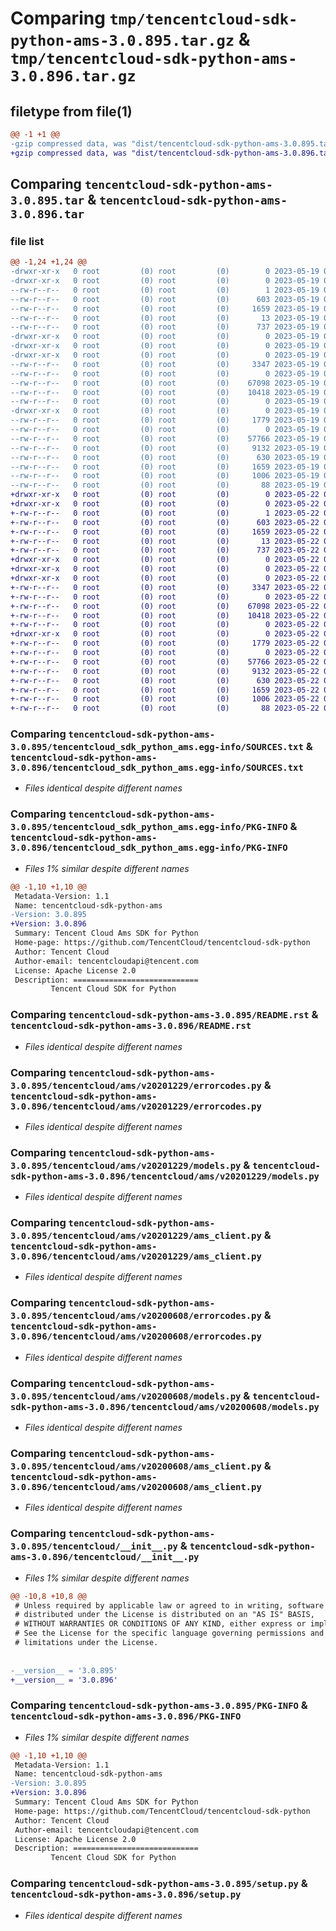 # Comparing `tmp/tencentcloud-sdk-python-ams-3.0.895.tar.gz` & `tmp/tencentcloud-sdk-python-ams-3.0.896.tar.gz`

## filetype from file(1)

```diff
@@ -1 +1 @@
-gzip compressed data, was "dist/tencentcloud-sdk-python-ams-3.0.895.tar", last modified: Fri May 19 02:40:40 2023, max compression
+gzip compressed data, was "dist/tencentcloud-sdk-python-ams-3.0.896.tar", last modified: Mon May 22 00:13:44 2023, max compression
```

## Comparing `tencentcloud-sdk-python-ams-3.0.895.tar` & `tencentcloud-sdk-python-ams-3.0.896.tar`

### file list

```diff
@@ -1,24 +1,24 @@
-drwxr-xr-x   0 root         (0) root         (0)        0 2023-05-19 02:40:40.000000 tencentcloud-sdk-python-ams-3.0.895/
-drwxr-xr-x   0 root         (0) root         (0)        0 2023-05-19 02:40:40.000000 tencentcloud-sdk-python-ams-3.0.895/tencentcloud_sdk_python_ams.egg-info/
--rw-r--r--   0 root         (0) root         (0)        1 2023-05-19 02:40:40.000000 tencentcloud-sdk-python-ams-3.0.895/tencentcloud_sdk_python_ams.egg-info/dependency_links.txt
--rw-r--r--   0 root         (0) root         (0)      603 2023-05-19 02:40:40.000000 tencentcloud-sdk-python-ams-3.0.895/tencentcloud_sdk_python_ams.egg-info/SOURCES.txt
--rw-r--r--   0 root         (0) root         (0)     1659 2023-05-19 02:40:40.000000 tencentcloud-sdk-python-ams-3.0.895/tencentcloud_sdk_python_ams.egg-info/PKG-INFO
--rw-r--r--   0 root         (0) root         (0)       13 2023-05-19 02:40:40.000000 tencentcloud-sdk-python-ams-3.0.895/tencentcloud_sdk_python_ams.egg-info/top_level.txt
--rw-r--r--   0 root         (0) root         (0)      737 2023-05-19 02:40:40.000000 tencentcloud-sdk-python-ams-3.0.895/README.rst
-drwxr-xr-x   0 root         (0) root         (0)        0 2023-05-19 02:40:40.000000 tencentcloud-sdk-python-ams-3.0.895/tencentcloud/
-drwxr-xr-x   0 root         (0) root         (0)        0 2023-05-19 02:40:40.000000 tencentcloud-sdk-python-ams-3.0.895/tencentcloud/ams/
-drwxr-xr-x   0 root         (0) root         (0)        0 2023-05-19 02:40:40.000000 tencentcloud-sdk-python-ams-3.0.895/tencentcloud/ams/v20201229/
--rw-r--r--   0 root         (0) root         (0)     3347 2023-05-19 02:40:40.000000 tencentcloud-sdk-python-ams-3.0.895/tencentcloud/ams/v20201229/errorcodes.py
--rw-r--r--   0 root         (0) root         (0)        0 2023-05-19 02:40:40.000000 tencentcloud-sdk-python-ams-3.0.895/tencentcloud/ams/v20201229/__init__.py
--rw-r--r--   0 root         (0) root         (0)    67098 2023-05-19 02:40:40.000000 tencentcloud-sdk-python-ams-3.0.895/tencentcloud/ams/v20201229/models.py
--rw-r--r--   0 root         (0) root         (0)    10418 2023-05-19 02:40:40.000000 tencentcloud-sdk-python-ams-3.0.895/tencentcloud/ams/v20201229/ams_client.py
--rw-r--r--   0 root         (0) root         (0)        0 2023-05-19 02:40:40.000000 tencentcloud-sdk-python-ams-3.0.895/tencentcloud/ams/__init__.py
-drwxr-xr-x   0 root         (0) root         (0)        0 2023-05-19 02:40:40.000000 tencentcloud-sdk-python-ams-3.0.895/tencentcloud/ams/v20200608/
--rw-r--r--   0 root         (0) root         (0)     1779 2023-05-19 02:40:40.000000 tencentcloud-sdk-python-ams-3.0.895/tencentcloud/ams/v20200608/errorcodes.py
--rw-r--r--   0 root         (0) root         (0)        0 2023-05-19 02:40:40.000000 tencentcloud-sdk-python-ams-3.0.895/tencentcloud/ams/v20200608/__init__.py
--rw-r--r--   0 root         (0) root         (0)    57766 2023-05-19 02:40:40.000000 tencentcloud-sdk-python-ams-3.0.895/tencentcloud/ams/v20200608/models.py
--rw-r--r--   0 root         (0) root         (0)     9132 2023-05-19 02:40:40.000000 tencentcloud-sdk-python-ams-3.0.895/tencentcloud/ams/v20200608/ams_client.py
--rw-r--r--   0 root         (0) root         (0)      630 2023-05-19 02:40:40.000000 tencentcloud-sdk-python-ams-3.0.895/tencentcloud/__init__.py
--rw-r--r--   0 root         (0) root         (0)     1659 2023-05-19 02:40:40.000000 tencentcloud-sdk-python-ams-3.0.895/PKG-INFO
--rw-r--r--   0 root         (0) root         (0)     1006 2023-05-19 02:40:40.000000 tencentcloud-sdk-python-ams-3.0.895/setup.py
--rw-r--r--   0 root         (0) root         (0)       88 2023-05-19 02:40:40.000000 tencentcloud-sdk-python-ams-3.0.895/setup.cfg
+drwxr-xr-x   0 root         (0) root         (0)        0 2023-05-22 00:13:44.000000 tencentcloud-sdk-python-ams-3.0.896/
+drwxr-xr-x   0 root         (0) root         (0)        0 2023-05-22 00:13:44.000000 tencentcloud-sdk-python-ams-3.0.896/tencentcloud_sdk_python_ams.egg-info/
+-rw-r--r--   0 root         (0) root         (0)        1 2023-05-22 00:13:44.000000 tencentcloud-sdk-python-ams-3.0.896/tencentcloud_sdk_python_ams.egg-info/dependency_links.txt
+-rw-r--r--   0 root         (0) root         (0)      603 2023-05-22 00:13:44.000000 tencentcloud-sdk-python-ams-3.0.896/tencentcloud_sdk_python_ams.egg-info/SOURCES.txt
+-rw-r--r--   0 root         (0) root         (0)     1659 2023-05-22 00:13:44.000000 tencentcloud-sdk-python-ams-3.0.896/tencentcloud_sdk_python_ams.egg-info/PKG-INFO
+-rw-r--r--   0 root         (0) root         (0)       13 2023-05-22 00:13:44.000000 tencentcloud-sdk-python-ams-3.0.896/tencentcloud_sdk_python_ams.egg-info/top_level.txt
+-rw-r--r--   0 root         (0) root         (0)      737 2023-05-22 00:13:44.000000 tencentcloud-sdk-python-ams-3.0.896/README.rst
+drwxr-xr-x   0 root         (0) root         (0)        0 2023-05-22 00:13:44.000000 tencentcloud-sdk-python-ams-3.0.896/tencentcloud/
+drwxr-xr-x   0 root         (0) root         (0)        0 2023-05-22 00:13:44.000000 tencentcloud-sdk-python-ams-3.0.896/tencentcloud/ams/
+drwxr-xr-x   0 root         (0) root         (0)        0 2023-05-22 00:13:44.000000 tencentcloud-sdk-python-ams-3.0.896/tencentcloud/ams/v20201229/
+-rw-r--r--   0 root         (0) root         (0)     3347 2023-05-22 00:13:44.000000 tencentcloud-sdk-python-ams-3.0.896/tencentcloud/ams/v20201229/errorcodes.py
+-rw-r--r--   0 root         (0) root         (0)        0 2023-05-22 00:13:44.000000 tencentcloud-sdk-python-ams-3.0.896/tencentcloud/ams/v20201229/__init__.py
+-rw-r--r--   0 root         (0) root         (0)    67098 2023-05-22 00:13:44.000000 tencentcloud-sdk-python-ams-3.0.896/tencentcloud/ams/v20201229/models.py
+-rw-r--r--   0 root         (0) root         (0)    10418 2023-05-22 00:13:44.000000 tencentcloud-sdk-python-ams-3.0.896/tencentcloud/ams/v20201229/ams_client.py
+-rw-r--r--   0 root         (0) root         (0)        0 2023-05-22 00:13:44.000000 tencentcloud-sdk-python-ams-3.0.896/tencentcloud/ams/__init__.py
+drwxr-xr-x   0 root         (0) root         (0)        0 2023-05-22 00:13:44.000000 tencentcloud-sdk-python-ams-3.0.896/tencentcloud/ams/v20200608/
+-rw-r--r--   0 root         (0) root         (0)     1779 2023-05-22 00:13:44.000000 tencentcloud-sdk-python-ams-3.0.896/tencentcloud/ams/v20200608/errorcodes.py
+-rw-r--r--   0 root         (0) root         (0)        0 2023-05-22 00:13:44.000000 tencentcloud-sdk-python-ams-3.0.896/tencentcloud/ams/v20200608/__init__.py
+-rw-r--r--   0 root         (0) root         (0)    57766 2023-05-22 00:13:44.000000 tencentcloud-sdk-python-ams-3.0.896/tencentcloud/ams/v20200608/models.py
+-rw-r--r--   0 root         (0) root         (0)     9132 2023-05-22 00:13:44.000000 tencentcloud-sdk-python-ams-3.0.896/tencentcloud/ams/v20200608/ams_client.py
+-rw-r--r--   0 root         (0) root         (0)      630 2023-05-22 00:13:44.000000 tencentcloud-sdk-python-ams-3.0.896/tencentcloud/__init__.py
+-rw-r--r--   0 root         (0) root         (0)     1659 2023-05-22 00:13:44.000000 tencentcloud-sdk-python-ams-3.0.896/PKG-INFO
+-rw-r--r--   0 root         (0) root         (0)     1006 2023-05-22 00:13:44.000000 tencentcloud-sdk-python-ams-3.0.896/setup.py
+-rw-r--r--   0 root         (0) root         (0)       88 2023-05-22 00:13:44.000000 tencentcloud-sdk-python-ams-3.0.896/setup.cfg
```

### Comparing `tencentcloud-sdk-python-ams-3.0.895/tencentcloud_sdk_python_ams.egg-info/SOURCES.txt` & `tencentcloud-sdk-python-ams-3.0.896/tencentcloud_sdk_python_ams.egg-info/SOURCES.txt`

 * *Files identical despite different names*

### Comparing `tencentcloud-sdk-python-ams-3.0.895/tencentcloud_sdk_python_ams.egg-info/PKG-INFO` & `tencentcloud-sdk-python-ams-3.0.896/tencentcloud_sdk_python_ams.egg-info/PKG-INFO`

 * *Files 1% similar despite different names*

```diff
@@ -1,10 +1,10 @@
 Metadata-Version: 1.1
 Name: tencentcloud-sdk-python-ams
-Version: 3.0.895
+Version: 3.0.896
 Summary: Tencent Cloud Ams SDK for Python
 Home-page: https://github.com/TencentCloud/tencentcloud-sdk-python
 Author: Tencent Cloud
 Author-email: tencentcloudapi@tencent.com
 License: Apache License 2.0
 Description: ============================
         Tencent Cloud SDK for Python
```

### Comparing `tencentcloud-sdk-python-ams-3.0.895/README.rst` & `tencentcloud-sdk-python-ams-3.0.896/README.rst`

 * *Files identical despite different names*

### Comparing `tencentcloud-sdk-python-ams-3.0.895/tencentcloud/ams/v20201229/errorcodes.py` & `tencentcloud-sdk-python-ams-3.0.896/tencentcloud/ams/v20201229/errorcodes.py`

 * *Files identical despite different names*

### Comparing `tencentcloud-sdk-python-ams-3.0.895/tencentcloud/ams/v20201229/models.py` & `tencentcloud-sdk-python-ams-3.0.896/tencentcloud/ams/v20201229/models.py`

 * *Files identical despite different names*

### Comparing `tencentcloud-sdk-python-ams-3.0.895/tencentcloud/ams/v20201229/ams_client.py` & `tencentcloud-sdk-python-ams-3.0.896/tencentcloud/ams/v20201229/ams_client.py`

 * *Files identical despite different names*

### Comparing `tencentcloud-sdk-python-ams-3.0.895/tencentcloud/ams/v20200608/errorcodes.py` & `tencentcloud-sdk-python-ams-3.0.896/tencentcloud/ams/v20200608/errorcodes.py`

 * *Files identical despite different names*

### Comparing `tencentcloud-sdk-python-ams-3.0.895/tencentcloud/ams/v20200608/models.py` & `tencentcloud-sdk-python-ams-3.0.896/tencentcloud/ams/v20200608/models.py`

 * *Files identical despite different names*

### Comparing `tencentcloud-sdk-python-ams-3.0.895/tencentcloud/ams/v20200608/ams_client.py` & `tencentcloud-sdk-python-ams-3.0.896/tencentcloud/ams/v20200608/ams_client.py`

 * *Files identical despite different names*

### Comparing `tencentcloud-sdk-python-ams-3.0.895/tencentcloud/__init__.py` & `tencentcloud-sdk-python-ams-3.0.896/tencentcloud/__init__.py`

 * *Files 1% similar despite different names*

```diff
@@ -10,8 +10,8 @@
 # Unless required by applicable law or agreed to in writing, software
 # distributed under the License is distributed on an "AS IS" BASIS,
 # WITHOUT WARRANTIES OR CONDITIONS OF ANY KIND, either express or implied.
 # See the License for the specific language governing permissions and
 # limitations under the License.
 
 
-__version__ = '3.0.895'
+__version__ = '3.0.896'
```

### Comparing `tencentcloud-sdk-python-ams-3.0.895/PKG-INFO` & `tencentcloud-sdk-python-ams-3.0.896/PKG-INFO`

 * *Files 1% similar despite different names*

```diff
@@ -1,10 +1,10 @@
 Metadata-Version: 1.1
 Name: tencentcloud-sdk-python-ams
-Version: 3.0.895
+Version: 3.0.896
 Summary: Tencent Cloud Ams SDK for Python
 Home-page: https://github.com/TencentCloud/tencentcloud-sdk-python
 Author: Tencent Cloud
 Author-email: tencentcloudapi@tencent.com
 License: Apache License 2.0
 Description: ============================
         Tencent Cloud SDK for Python
```

### Comparing `tencentcloud-sdk-python-ams-3.0.895/setup.py` & `tencentcloud-sdk-python-ams-3.0.896/setup.py`

 * *Files identical despite different names*

